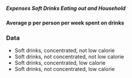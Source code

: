 ##### Expenses Soft Drinks Eating out and Household

#### Average p per person per week spent on drinks 

### Data 

- Soft drinks, concentrated, not low calorie
- Soft drinks, not concentrated,  not low calorie
- Soft drinks, concentrated, low calorie
- Soft drinks, not concentrated, low calorie
